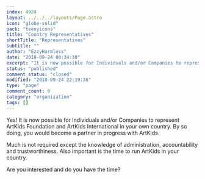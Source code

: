 ```yaml
---
index: 4924
layout: ../../../layouts/Page.astro
icon: "globe-solid"
pack: "teenyicons"
title: "Country Representatives"
shortTitle: "Representatives"
subtitle: ""
author: "EzzyHarmless"
date: "2018-09-24 00:34:30"
excerpt: "It is now possible for Individuals and/or Companies to represent ArtKids Foundation and ArtKids International in your own country. By so doing, you would become a partner in progress with ArtKids.Are you interested and do you have the time?"
status: "published"
comment_status: "closed"
modified: "2018-09-24 22:19:36"
type: "page"
comment_count: 0
category: "organization"
tags: []
---
```


Yes! It is now possible for Individuals and/or Companies to represent ArtKids Foundation and ArtKids International in your own country. By so doing, you would become a partner in progress with ArtKids.

Much is not required except the knowledge of administration, accountability and trustworthiness. Also important is the time to run ArtKids in your country.

Are you interested and do you have the time?